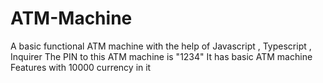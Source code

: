 # ATM-Machine
A basic functional ATM machine with the help of Javascript , Typescript , Inquirer
The PIN to this ATM machine is "1234"
It has basic ATM machine Features with 10000 currency in it 